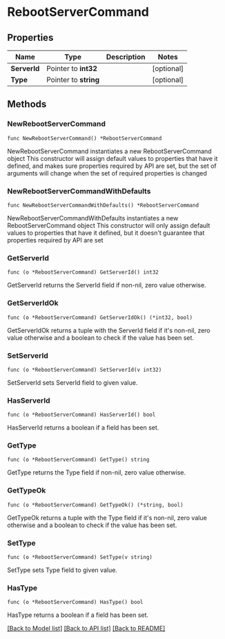 # RebootServerCommand

## Properties

Name | Type | Description | Notes
------------ | ------------- | ------------- | -------------
**ServerId** | Pointer to **int32** |  | [optional] 
**Type** | Pointer to **string** |  | [optional] 

## Methods

### NewRebootServerCommand

`func NewRebootServerCommand() *RebootServerCommand`

NewRebootServerCommand instantiates a new RebootServerCommand object
This constructor will assign default values to properties that have it defined,
and makes sure properties required by API are set, but the set of arguments
will change when the set of required properties is changed

### NewRebootServerCommandWithDefaults

`func NewRebootServerCommandWithDefaults() *RebootServerCommand`

NewRebootServerCommandWithDefaults instantiates a new RebootServerCommand object
This constructor will only assign default values to properties that have it defined,
but it doesn't guarantee that properties required by API are set

### GetServerId

`func (o *RebootServerCommand) GetServerId() int32`

GetServerId returns the ServerId field if non-nil, zero value otherwise.

### GetServerIdOk

`func (o *RebootServerCommand) GetServerIdOk() (*int32, bool)`

GetServerIdOk returns a tuple with the ServerId field if it's non-nil, zero value otherwise
and a boolean to check if the value has been set.

### SetServerId

`func (o *RebootServerCommand) SetServerId(v int32)`

SetServerId sets ServerId field to given value.

### HasServerId

`func (o *RebootServerCommand) HasServerId() bool`

HasServerId returns a boolean if a field has been set.

### GetType

`func (o *RebootServerCommand) GetType() string`

GetType returns the Type field if non-nil, zero value otherwise.

### GetTypeOk

`func (o *RebootServerCommand) GetTypeOk() (*string, bool)`

GetTypeOk returns a tuple with the Type field if it's non-nil, zero value otherwise
and a boolean to check if the value has been set.

### SetType

`func (o *RebootServerCommand) SetType(v string)`

SetType sets Type field to given value.

### HasType

`func (o *RebootServerCommand) HasType() bool`

HasType returns a boolean if a field has been set.


[[Back to Model list]](../README.md#documentation-for-models) [[Back to API list]](../README.md#documentation-for-api-endpoints) [[Back to README]](../README.md)


